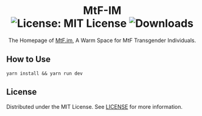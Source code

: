 <div align="center">

# MtF-IM </br> ![License: MIT License](https://img.shields.io/github/license/mtf-im/mtf-im.svg) ![Downloads](https://img.shields.io/github/downloads/mtf-im/mtf-im/total.svg)

The Homepage of [MtF.im](https://mtf.im), A Warm Space for MtF Transgender Individuals.
</div>

## How to Use

```shell
yarn install && yarn run dev
```

## License

Distributed under the MIT License. See [LICENSE](LICENSE) for more information.